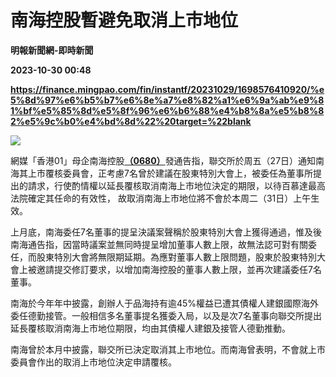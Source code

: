 # 南海控股暫避免取消上市地位
**明報新聞網-即時新聞**

**2023-10-30 00:48**

**https://finance.mingpao.com/fin/instantf/20231029/1698576410920/%e5%8d%97%e6%b5%b7%e6%8e%a7%e8%82%a1%e6%9a%ab%e9%81%bf%e5%85%8d%e5%8f%96%e6%b6%88%e4%b8%8a%e5%b8%82%e5%9c%b0%e4%bd%8d%22%20target=%22blank**

![](https://fs.mingpao.com/fin/20231029/s00010/ce6bb784993bbb8a114f38bb8b8422bc.jpg)

網媒「香港01」母企南海控股[**（0680）**](https://finance.mingpao.com/fin/instantf/20231029/1698576410920/stock1.php?code=0680)發通告指，聯交所於周五（27日）通知南海其上市覆核委員會，正考慮7名曾於建議在股東特別大會上，被委任為董事所提出的請求，行使酌情權以延長覆核取消南海上市地位決定的期限，以待百慕達最高法院確定其任命的有效性， 故取消南海上市地位將不會於本周二（31日）上午生效。

上月底，南海委任7名董事的提呈決議案聲稱於股東特別大會上獲得通過，惟及後南海通告指，因當時議案並無同時提呈增加董事人數上限，故無法認可對有關委任，而股東特別大會將無限期延期。為應對董事人數上限問題，股東於股東特別大會上被邀請提交修訂要求，以增加南海控股的董事人數上限，並再次建議委任7名董事。

南海於今年年中披露，創辦人于品海持有逾45%權益已遭其債權人建銀國際海外委任德勤接管。一般相信多名董事提名獲委入局，以及是次7名董事向聯交所提出延長覆核取消南海上市地位期限，均由其債權人建銀及接管人德勤推動。

南海曾於本月中披露，聯交所已決定取消其上市地位。而南海曾表明，不會就上市委員會作出的取消上市地位決定申請覆核。